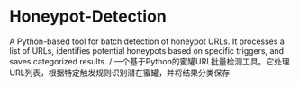 # Honeypot-Detection
A Python-based tool for batch detection of honeypot URLs. It processes a list of URLs, identifies potential honeypots based on specific triggers, and saves categorized results. / 一个基于Python的蜜罐URL批量检测工具。它处理URL列表，根据特定触发规则识别潜在蜜罐，并将结果分类保存

